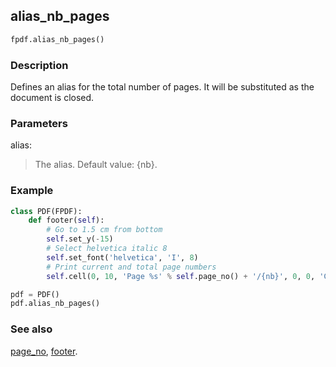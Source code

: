 ## alias_nb_pages ##

```python
fpdf.alias_nb_pages()
```

### Description ###

Defines an alias for the total number of pages. It will be substituted as the document is closed.

### Parameters ###

alias:
> The alias. Default value: {nb}.

### Example ###
```python
class PDF(FPDF):
    def footer(self):
        # Go to 1.5 cm from bottom
        self.set_y(-15)
        # Select helvetica italic 8
        self.set_font('helvetica', 'I', 8)
        # Print current and total page numbers
        self.cell(0, 10, 'Page %s' % self.page_no() + '/{nb}', 0, 0, 'C')

pdf = PDF()
pdf.alias_nb_pages()

```

### See also ###

[page_no](page_no.md), [footer](footer.md).
